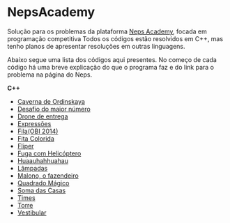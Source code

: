 # NepsAcademy

Solução para os problemas da plataforma [Neps Academy](https://neps.academy/), focada em programação competitiva
Todos os códigos estão resolvidos em C++, mas tenho planos de apresentar resoluções em outras linguagens.

Abaixo segue uma lista dos códigos aqui presentes.
No começo de cada código há uma breve explicação do que o programa faz e do link para o problema na página do Neps.

**C++**
- [Caverna de Ordinskaya](https://github.com/AnabelCristina/NepsAcademy/blob/main/Problemas/Caverna_de_Ordinskaya.cpp)
- [Desafio do maior número](https://github.com/AnabelCristina/NepsAcademy/blob/main/Problemas/Desafio_do_maior_numero.cpp)
- [Drone de entrega](https://github.com/AnabelCristina/NepsAcademy/blob/main/Problemas/Drone_de_entrega.cpp)
- [Expressões](https://github.com/AnabelCristina/NepsAcademy/blob/main/Problemas/Expressoes.cpp)
- [Fila(OBI 2014)](https://github.com/AnabelCristina/NepsAcademy/blob/main/Problemas/Fila.cpp)
- [Fita Colorida](https://github.com/AnabelCristina/NepsAcademy/blob/main/Problemas/Fita_colorida.cpp)
- [Fliper](https://github.com/AnabelCristina/NepsAcademy/blob/main/Problemas/Fliper.cpp)
- [Fuga com Helicóptero](https://github.com/AnabelCristina/NepsAcademy/blob/main/Problemas/Fuga_com_helicoptero.cpp)
- [Huaauhahhuahau](https://github.com/AnabelCristina/NepsAcademy/blob/main/Problemas/Huaauhahhuahau.cpp)
- [Lâmpadas](https://github.com/AnabelCristina/NepsAcademy/blob/main/Problemas/Lampadas.cpp)
- [Malono, o fazendeiro](https://github.com/AnabelCristina/NepsAcademy/blob/main/Problemas/Manolo_o_fazendeiro.cpp)
- [Quadrado Mágico](https://github.com/AnabelCristina/NepsAcademy/blob/main/Problemas/QuadradoMagico.cpp) 
- [Soma das Casas](https://github.com/AnabelCristina/NepsAcademy/blob/main/Problemas/Soma_das_Casas.cpp)
- [Times](https://github.com/AnabelCristina/NepsAcademy/blob/main/Problemas/Times.cpp)
- [Torre](https://github.com/AnabelCristina/NepsAcademy/blob/main/Problemas/Torre.cpp)
- [Vestibular](https://github.com/AnabelCristina/NepsAcademy/blob/main/Problemas/Vestibular.cpp)
